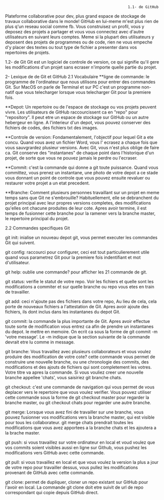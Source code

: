                                                             1.1- de GitHub
Plateforme collaborative pour dev, plus grand espace de stockage de travaux collaborative dans le monde!
GitHub en lui-meme m'est plus rien de plus q'un reseau social comme fb.
Vous construisez un profil, vous y deposez des projets a partager et vous vous connectez avec d'autre utilisateurs
en suivant leurs comptes. Meme si la plupart des utilisateurs y deposent des projets de programmes ou de code,
rien ne vous empeche d'y placer des textes ou tout type de fichier a presenter dans vos repertoires de projets.

1.2- de Git
Git est un logiciel de controle de version, ce qui signifie qu'il gere les modifications d'un projet sans ecraser n'importe
quelle partie du projet.

2- Lexique de de Git et GitHub
2.1 Vocabulaire
**ligne de commande: le programme de l'ordinateur que nous utilisons pour entrer des commandes Git. Sur MacOS on parle de 
Terminal et sur PC  c'est un programme non-natif que vous telecharger lorsque vous telecharger Git pour la premiere fois.

**Depot: Un repertoire ou de l'espace de stockage ou vos projets peuvent vivre.
Les utilisateurs de GitHub raccourcissent ca en "repo" pour "repository". Il peut etre un espace de stockage sur GitHub
ou un autre hebergeur en ligne. A l'interieur d'un depot, vous pouvez conserver des fichiers de codes, des fichiers txt
des images.

**Controle de version: Fondamentalement, l'objectif pour lequel Git a ete concu. Quand vous avez un fichier Word, vous 
l' ecrasez a chaque fois que vous sauvgrardez plusieur versions. Avec Git, vous n'est plus oblige de faire ca. Git conserve
des "instantanes" de chaque point dans l'historique d'un projet, de sorte que vous ne pouvez jamais le perdre ou l'ecraser.

**Commit: c'est la commande qui donne a git toute puissance.
Quand vous committez, vous prenez un instantane, une photo de votre depot a ce stade vous donnant un point de controle
que vous pouvez ensuite revaluer ou restaurer votre projet a un etat precedent.

**Branche: Comment plusieurs personnes travaillant sur un projet en meme temps sans que Git ne s'embrouille?
Habituellement, elle se debranchent du projet principal avec leur propres versions completes, des modifications qu'elles
ont chacune produites de leur cote. Apres avoir termine, il est temps de fusionner cette branche pour la ramener vers
la branche master, le repertoire principal du projet.

2.2 Commandes specifiques Git 

git init: inialise un nouveau depot git, vous permet executer les commandes Git qui suivent.

git config: raccourci pour configurer, ceci est tout particulierement utile quand vous parametrez Git pour la premiere fois indentifiant et mot d'utilisateur.

git help: oublie une commande? pour afficher les 21 commande de git.

git status: verifie le statut de votre repo. Voir les fichiers et quelle sont les modifications a commiter et sur quelle branche
ou repo vous etes en train de travailler.

git add: ceci n'ajoute pas des fichiers dans votre repo, Au lieu de cela, cela porte de nouveaux fichiers a l'attestation de Git.
Apres avoir ajoute des fichiers, ils dont inclus dans les instantanes du depot Git.

git commit: la commande la plus importante de Git. Apres avoir effectue toute sorte de modification vous entrez ca afin de prendre
un instantanes du depot. le mettre en memoire. On ecrit ca sous la forme de git commit -m 'votre message'. Le -m indique que 
la section suivante de la commande devrait etre lu comme in message.

git branche: Vous travaillez avec plusieurs collaborateurs et vous voulez produire des modification de votre cote? cette commande vous permet de construire une nouvelle branche, ou une chronologie des commits, des modifications et  des ajouts de fichiers qui sont completement les votres. Votre titre va apres la commande. Si vous vouliez creer une nouvelle branche appellee 'chats', vous saisiriez git branche chats.

git checkout: c'est une commande de navigation qui vous permet de vous deplacer vers le repertoire que vous voulez verifier. Vous pouvez utiliser cette commande sous la forme de git checkout master pour regarder la branche master, ou git checkout chats pour regarder une autre branche.

git merge: Lorsque vous avez fini de travailler sur une branche, vous pouvez fusionner vos modifications vers la branche master, qui est visible pour tous les collaborateur. git merge chats prendrait toutes les modifications que vous avez apportees a la branche chats et les ajoutera a la brache master.

git push: si vous travaillez sur votre ordinateur en local et voud voulez que vos  commits soient visibles aussi en ligne sur Github, vous  pushez les modifications vers  GitHub avec cette commande.

git  pull: si vous travaillez en local et que vous voulez la version la plus a jour de votre repo pour travailler dessus, vous pullez les modifications provenant de GitHub avec cette commande.

git clone: permet de dupliquer, cloner un repo existant sur GitHub pour l'avoir en local. La commande git clone doit etre suivit de url de repo correspondant qui copie depuis GitHub direct.        